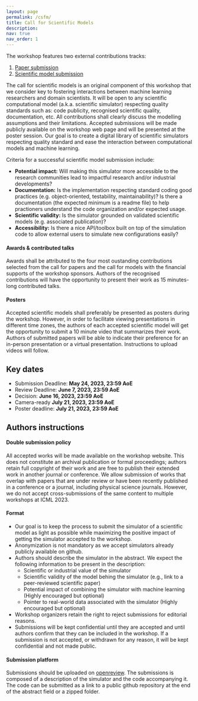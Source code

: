 ```yaml
---
layout: page
permalink: /csfm/
title: Call for Scientific Models
description:
nav: true
nav_order: 1
---
```

The workshop features two external contributions tracks: 
1. [Paper submission](/2023/cfp/) 
2. [Scientific model submission](/2023/csfm/)

The call for scientific models is an original component of this workshop that we consider key to fostering interactions between machine learning researchers and domain scientists. It will be open to any scientific computational model (a.k.a. scientific simulator) respecting quality standards such as: code publicity, recognised scientific quality, documentation, etc. All contributions shall clearly discuss the modelling assumptions and their limitations. Accepted submissions will be made publicly available on the workshop web page and will be presented at the poster session. Our goal is to create a digital library of scientific simulators respecting quality standard and ease the interaction between computational models and machine learning.

Criteria for a successful scientific model submission include: 
- **Potential impact:** Will making this simulator more accessible to the research communities lead to impactful research and/or industrial developments?
- **Documentation:** Is the implementation respecting standard coding good practices (e.g. object-oriented, testability, maintainability)? Is there a documentation (the expected minimum is a readme file) to help practioners understand the code organization and/or expected usage.
- **Scientific validity:** Is the simulator grounded on validated scientific models (e.g. associated publication)?
- **Accessibility:** Is there a nice API/toolbox built on top of the simulation code to allow external users to simulate new configurations easily? 

#### Awards & contributed talks
Awards shall be attributed to the four most oustanding contributions selected from the call for papers and the call for models with the financial supports of the workshop sponsors. Authors of the recognised contributions will have the opportunity to present their work as 15 minutes-long contributed talks.

#### Posters
Accepted scientific models shall preferably be presented as posters during the workshop. However, in order to facilitate viewing presentations in different time zones, the authors of each accepted scientific model will get the opportunity to submit a 10 minute video that summarizes their work. Authors of submitted papers will be able to indicate their preference for an in-person presentation or a virtual presentation. Instructions to upload videos will follow.


## Key dates

- Submission Deadline: **May 24, 2023, 23:59 AoE**
- Review Deadline: **June 7, 2023, 23:59 AoE**
- Decision: **June 16, 2023, 23:59 AoE**
- Camera-ready **July 21, 2023, 23:59 AoE**
- Poster deadline: **July 21, 2023, 23:59 AoE**

## Authors instructions

#### Double submission policy

All accepted works will be made available on the workshop website. This does not constitute an archival publication or formal proceedings; authors retain full copyright of their work and are free to publish their extended work in another journal or conference. We allow submission of works that overlap with papers that are under review or have been recently published in a conference or a journal, including physical science journals. However, we do not accept cross-submissions of the same content to multiple workshops at ICML 2023. 


#### Format
- Our goal is to keep the process to submit the simulator of a scientific model as light as possible while maximizing the positive impact of getting the simulator accepted to the workshop.
- Anonymization is not mandatory as we accept simulators already publicly available on github.
- Authors should describe the simulator in the abstract. We expect the following information to be present in the description:
    - Scientific or industrial value of the simulator
    - Scientific validity of the model behing the simulator (e.g., link to a peer-reviewed scientific paper)
    - Potential impact of combining the simulator with machine learning (Highly encouraged but optional)
    - Pointer to real-world data associated with the simulator (Highly encouraged but optional)
- Workshop organizers retain the right to reject submissions for editorial reasons.
- Submissions will be kept confidential until they are accepted and until authors confirm that they can be included in the workshop. If a submission is not accepted, or withdrawn for any reason, it will be kept confidential and not made public.

#### Submission platform
Submissions should be uploaded on [openreview](https://openreview.net/group?id=ICML.cc/2023/Workshop/SynS_and_ML). 
The submissions is composed of a description of the simulator and the code accompanying it. The code can be submitted as a link to a public github repository at the end of the abstract field or a zipped folder.
